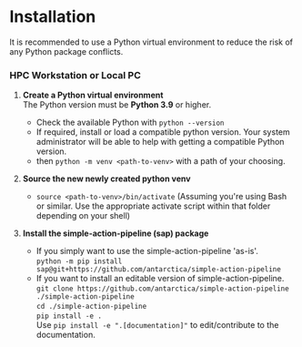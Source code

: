 # Installation

It is recommended to use a Python virtual environment to reduce the risk of any Python package conflicts.

### HPC Workstation or Local PC

1. **Create a Python virtual environment**  
   The Python version must be **Python 3.9** or higher.
    
    - Check the available Python with `python --version`
    - If required, install or load a compatible python version. Your system administrator will be able to help with getting a compatible Python version.
    - then `python -m venv <path-to-venv>` with a path of your choosing.

1. **Source the new newly created python venv**  
    - `source <path-to-venv>/bin/activate` (Assuming you're using Bash or similar. Use the appropriate activate script within that folder depending on your shell)

1. **Install the simple-action-pipeline (sap) package**
    - If you simply want to use the simple-action-pipeline 'as-is'.  
      `python -m pip install sap@git+https://github.com/antarctica/simple-action-pipeline`  
    - If you want to install an editable version of simple-action-pipeline.   
      `git clone https://github.com/antarctica/simple-action-pipeline ./simple-action-pipeline`  
      `cd ./simple-action-pipeline`  
      `pip install -e .`  
      Use `pip install -e ".[documentation]"` to edit/contribute to the documentation.  
